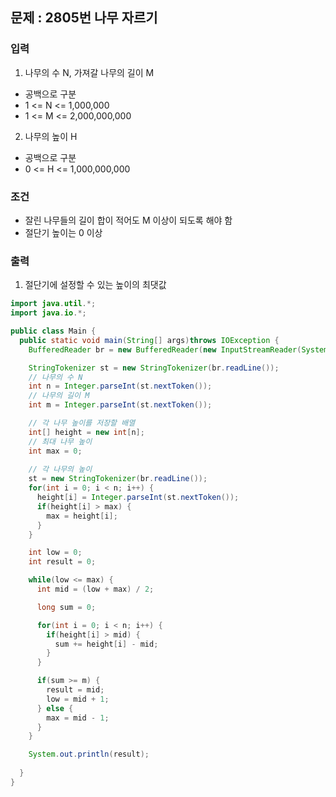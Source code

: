 ## 문제 : 2805번 나무 자르기 

### 입력 
1. 나무의 수 N, 가져갈 나무의 길이 M
- 공백으로 구분 
- 1 <= N <= 1,000,000
- 1 <= M <= 2,000,000,000
2. 나무의 높이 H
- 공백으로 구분 
- 0 <= H <= 1,000,000,000

### 조건 
- 잘린 나무들의 길이 합이 적어도 M 이상이 되도록 해야 함 
- 절단기 높이는 0 이상 

### 출력 
1. 절단기에 설정할 수 있는 높이의 최댓값 


```java
import java.util.*;
import java.io.*;

public class Main {
  public static void main(String[] args)throws IOException {
    BufferedReader br = new BufferedReader(new InputStreamReader(System.in));

    StringTokenizer st = new StringTokenizer(br.readLine());
    // 나무의 수 N     
    int n = Integer.parseInt(st.nextToken());
    // 나무의 길이 M
    int m = Integer.parseInt(st.nextToken());

    // 각 나무 높이를 저장할 배열 
    int[] height = new int[n]; 
    // 최대 나무 높이 
    int max = 0; 
    
    // 각 나무의 높이 
    st = new StringTokenizer(br.readLine());
    for(int i = 0; i < n; i++) {
      height[i] = Integer.parseInt(st.nextToken());
      if(height[i] > max) {
        max = height[i]; 
      }
    }

    int low = 0; 
    int result = 0; 

    while(low <= max) {
      int mid = (low + max) / 2; 

      long sum = 0; 

      for(int i = 0; i < n; i++) {
        if(height[i] > mid) {
          sum += height[i] - mid; 
        }
      }

      if(sum >= m) {
        result = mid; 
        low = mid + 1;
      } else {
        max = mid - 1; 
      }
    }

    System.out.println(result); 
    
  }
}
```
